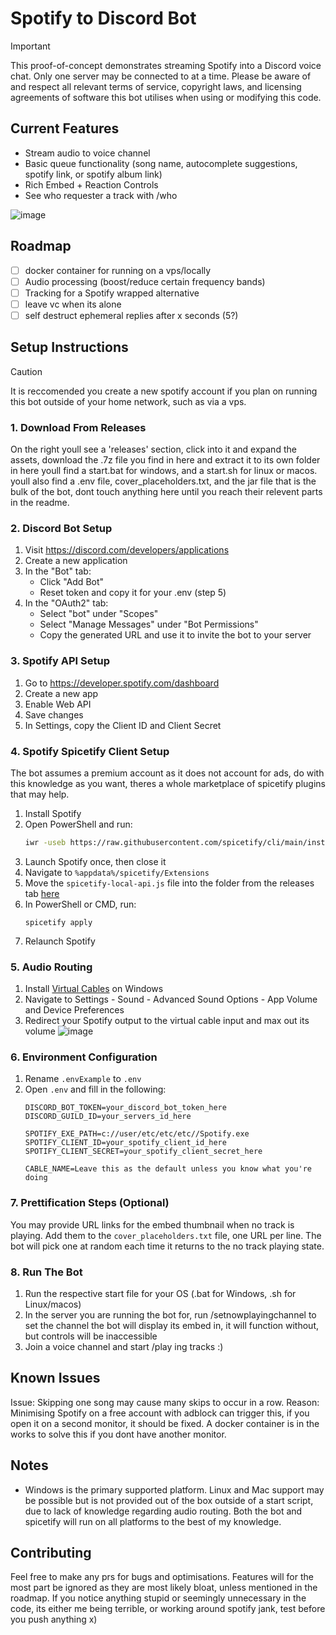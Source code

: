 # Spotify to Discord Bot

> [!IMPORTANT]
> This proof-of-concept demonstrates streaming Spotify into a Discord voice chat. Only one server may be connected to at a
> time. Please be aware of and respect all relevant terms of service, copyright laws, and licensing agreements of software this bot utilises when using
> or modifying this code.



## Current Features

- Stream audio to voice channel
- Basic queue functionality (song name, autocomplete suggestions, spotify link, or spotify album link)
- Rich Embed + Reaction Controls
- See who requester a track with /who
 
![image](https://github.com/user-attachments/assets/dba42dfa-5f36-4dc8-be3b-0f28ff6842dd)


## Roadmap

- [ ] docker container for running on a vps/locally
- [ ] Audio processing (boost/reduce certain frequency bands)
- [ ] Tracking for a Spotify wrapped alternative
- [ ] leave vc when its alone
- [ ] self destruct ephemeral replies after x seconds (5?)

## Setup Instructions


> [!CAUTION]
> It is reccomended you create a new spotify account if you plan on running this bot outside of your home network, such as via a vps.

### 1. Download From Releases
On the right youll see a 'releases' section, click into it and expand the assets, download the .7z file you find in here and extract it to its own folder
in here youll find a start.bat for windows, and a start.sh for linux or macos. youll also find a .env file, cover_placeholders.txt, and the jar file that is the bulk of the bot, dont touch anything here until you reach their relevent parts in the readme.

### 2. Discord Bot Setup

1. Visit https://discord.com/developers/applications
2. Create a new application
3. In the "Bot" tab:
    - Click "Add Bot"
    - Reset token and copy it for your .env (step 5)
4. In the "OAuth2" tab:
    - Select "bot" under "Scopes"
    - Select "Manage Messages" under "Bot Permissions"
    - Copy the generated URL and use it to invite the bot to your server

### 3. Spotify API Setup

1. Go to https://developer.spotify.com/dashboard
2. Create a new app
3. Enable Web API
4. Save changes
5. In Settings, copy the Client ID and Client Secret

### 4. Spotify Spicetify Client Setup

The bot assumes a premium account as it does not account for ads, do with this knowledge as you want, theres a whole
marketplace of spicetify plugins that may help.

1. Install Spotify
2. Open PowerShell and run:
   ```bash
   iwr -useb https://raw.githubusercontent.com/spicetify/cli/main/install.ps1 | iex
   ```
3. Launch Spotify once, then close it
4. Navigate to `%appdata%/spicetify/Extensions`
5. Move the `spicetify-local-api.js` file into the folder from the releases
   tab [here](https://github.com/WhaleFromMars/SpicetifyLocalAPI)
6. In PowerShell or CMD, run:
   ```
   spicetify apply
   ```
7. Relaunch Spotify

### 5. Audio Routing

1. Install [Virtual Cables](https://vb-audio.com/Cable/index.htm) on Windows
2. Navigate to Settings - Sound - Advanced Sound Options - App Volume and Device Preferences
3. Redirect your Spotify output to the virtual cable input and max out its volume
![image](https://github.com/user-attachments/assets/a2641d43-0e62-4c2e-a6ac-660eb04c1f1d)


### 6. Environment Configuration

1. Rename `.envExample` to `.env`
2. Open `.env` and fill in the following:
   ```env
   DISCORD_BOT_TOKEN=your_discord_bot_token_here
   DISCORD_GUILD_ID=your_servers_id_here
   
   SPOTIFY_EXE_PATH=c://user/etc/etc/etc//Spotify.exe
   SPOTIFY_CLIENT_ID=your_spotify_client_id_here
   SPOTIFY_CLIENT_SECRET=your_spotify_client_secret_here
   
   CABLE_NAME=Leave this as the default unless you know what you're doing
   ```
### 7. Prettification Steps (Optional)

You may provide URL links for the embed thumbnail when no track is playing. Add them to the `cover_placeholders.txt`
file, one URL per line. The bot will pick one at random each time it returns to the no track playing state.

### 8. Run The Bot

1. Run the respective start file for your OS (.bat for Windows, .sh for Linux/macos)
2. In the server you are running the bot for, run /setnowplayingchannel to set the channel the bot will display its embed in, it will function without, but
   controls will be inaccessible
3. Join a voice channel and start /play ing tracks :)

## Known Issues

Issue: Skipping one song may cause many skips to occur in a row.
Reason: Minimising Spotify on a free account with adblock can trigger this, if you open it on a second monitor, it
should be fixed. A docker container is in the works to solve this if you dont have another monitor.

## Notes

- Windows is the primary supported platform. Linux and Mac support may be possible but is not provided out of the box outside of a start script,
  due to lack of knowledge regarding audio routing. Both the bot and spicetify will run on all platforms to the best of
  my knowledge.


## Contributing

Feel free to make any prs for bugs and optimisations. Features will for the most part be ignored as they are most likely bloat, unless mentioned in the roadmap.
If you notice anything stupid or seemingly unnecessary in the code, its either me being terrible, or working around spotify jank, test before you push anything x)
